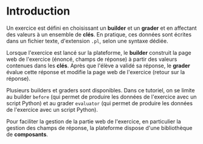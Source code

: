 # Introduction

Un exercice est défini en choisissant un **builder** et un **grader** et en affectant des valeurs à un ensemble de **clés**. En pratique, ces données sont écrites dans un fichier texte, d'extension `.pl`, selon une syntaxe dédiée.

Lorsque l'exercice est lancé sur la plateforme, le **builder** construit la page web de l'exercice (énoncé, champs de réponse) à partir des valeurs contenues dans les **clés**. Après que l'élève a validé sa réponse, le **grader** évalue cette réponse et modifie la page web de l'exercice (retour sur la réponse).

Plusieurs builders et graders sont disponibles. Dans ce tutoriel, on se limite au builder `before` (qui permet de produire les données de l'exercice avec un script Python) et au grader `evaluator` (qui permet de produire les données de l'exercice avec un script Python).

Pour faciliter la gestion de la partie web de l'exercice, en particulier la gestion des champs de réponse, la plateforme dispose d'une bibliothèque de **composants**.


